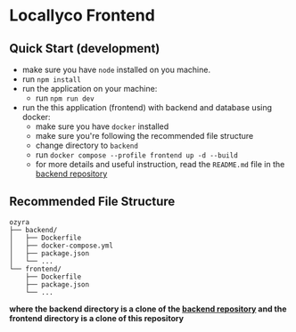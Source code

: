 # Locallyco Frontend

## Quick Start (development)
- make sure you have `node` installed on you machine.
- run `npm install`
- run the application on your machine:
    - run `npm run dev`
- run the this application (frontend) with backend and database using docker:
    - make sure you have `docker` installed
    - make sure you're following the recommended file structure
    - change directory to `backend`
    - run `docker compose --profile frontend up -d --build`
    - for more details and useful instruction, read the `README.md` file in the [backend repository](https://github.com/dev1joe/locallyco-api/blob/main/README.md)

## Recommended File Structure
```
ozyra
├── backend/
│   ├── Dockerfile
│   ├── docker-compose.yml
│   ├── package.json
│   └── ...
└── frontend/
    ├── Dockerfile
    ├── package.json
    └── ...
```
**where the backend directory is a clone of the [backend repository](https://github.com/dev1joe/locallyco-api.git) and the frontend directory is a clone of this repository**